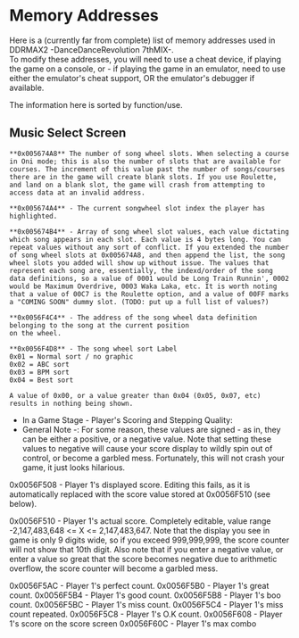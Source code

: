 # Memory Addresses

Here is a (currently far from complete) list of memory addresses used in DDRMAX2 -DanceDanceRevolution 7thMIX-.  
To modify these addresses, you will need to use a cheat device, if playing the game on a console, or - if playing
the game in an emulator, need to use either the emulator's cheat support, OR the emulator's debugger if available.

The information here is sorted by function/use.

## Music Select Screen
```
**0x005674A8** The number of song wheel slots. When selecting a course in Oni mode; this is also the number of slots that are available for courses. The increment of this value past the number of songs/courses there are in the game will create blank slots. If you use Roulette, and land on a blank slot, the game will crash from attempting to access data at an invalid address.

**0x005674A4** - The current songwheel slot index the player has highlighted.

**0x005674B4** - Array of song wheel slot values, each value dictating which song appears in each slot. Each value is 4 bytes long. You can repeat values without any sort of conflict. If you extended the number of song wheel slots at 0x005674A8, and then append the list, the song wheel slots you added will show up without issue. The values that represent each song are, essentially, the indexd/order of the song data definitions, so a value of 0001 would be Long Train Runnin', 0002 would be Maximum Overdrive, 0003 Waka Laka, etc. It is worth noting that a value of 00C7 is the Roulette option, and a value of 00FF marks a "COMING SOON" dummy slot. (TODO: put up a full list of values?)

**0x0056F4C4** - The address of the song wheel data definition belonging to the song at the current position
on the wheel.

**0x0056F4D8** - The song wheel sort Label
0x01 = Normal sort / no graphic
0x02 = ABC sort
0x03 = BPM sort
0x04 = Best sort

A value of 0x00, or a value greater than 0x04 (0x05, 0x07, etc) results in nothing being shown.

```
- In a Game Stage -
Player's Scoring and Stepping Quality:
- General Note -: For some reason, these values are signed - as in, they can be either a positive, or a negative
value. Note that setting these values to negative will cause your score display to wildly
spin out of control, or become a garbled mess. Fortunately, this will not crash your game,
it just looks hilarious.

0x0056F508 - Player 1's displayed score. Editing this fails, as it is automatically replaced with the score
value stored at 0x0056F510 (see below).

0x0056F510 - Player 1's actual score. Completely editable, value range -2,147,483,648 <= X <= 2,147,483,647.
Note that the display you see in game is only 9 digits wide, so if you exceed 999,999,999, the score
counter will not show that 10th digit. Also note that if you enter a negative value, or enter a
value so great that the score becomes negative due to arithmetic overflow, the score counter will
become a garbled mess.

0x0056F5AC - Player 1's perfect count.
0x0056F5B0 - Player 1's great count.
0x0056F5B4 - Player 1's good count.
0x0056F5B8 - Player 1's boo count.
0x0056F5BC - Player 1's miss count.
0x0056F5C4 - Player 1's miss count repeated.
0x0056F5C8 - Player 1's O.K count.
0x0056F608 - Player 1's score on the score screen
0x0056F60C - Player 1's max combo
